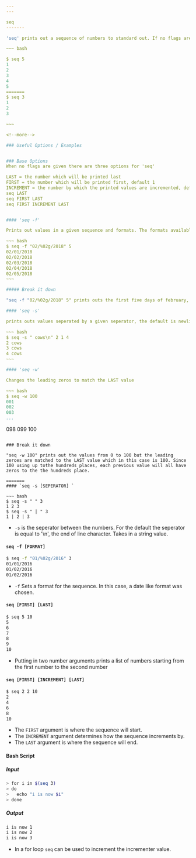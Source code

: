 ```yaml
---
---

seq
-------

'seq' prints out a sequence of numbers to standard out. If no flags are given the seq starts at 1 and increments by 1 until the given number input is reached.

~~~ bash

$ seq 5
1
2
3
4
5
=======
$ seq 3
1
2
3

~~~

<!--more-->

### Useful Options / Examples


### Base Options
When no flags are given there are three options for 'seq'

LAST = the number which will be printed last
FIRST = the number which will be printed first, default 1
INCREMENT = the number by which the printed values are incremented, default 1
seq LAST
seq FIRST LAST
seq FIRST INCREMENT LAST


#### 'seq -f' 

Prints out values in a given sequence and formats. The formats available are '%g' for integers, '%f' for decimal, and '%e' for scientific

~~~ bash
$ seq -f "02/%02g/2018" 5
02/01/2018
02/02/2018
02/03/2018
02/04/2018
02/05/2018
~~~

##### Break it down

"seq -f "02/%02g/2018" 5" prints outs the first five days of february, printing the dates with a new line after each. The '02' determines the the leading zeros. Without it the dates would not have the leading zeros.

#### 'seq -s'

prints outs values seperated by a given seperator, the default is newline.

~~~ bash
$ seq -s " cows\n" 2 1 4
2 cows
3 cows
4 cows
~~~

#### 'seq -w'

Changes the leading zeros to match the LAST value

~~~ bash
$ seq -w 100
001
002
003
...
```

098
099
100
~~~

### Break it down

"seq -w 100" prints out the values from 0 to 100 but the leading zeroes are matched to the LAST value which in this case is 100. Since 100 using up tothe hundreds places, each previous value will all have zeros to the the hundreds place.

=======
#### `seq -s [SEPERATOR] `

~~~ bash
$ seq -s " " 3
1 2 3
$ seq -s " | " 3
1 | 2 | 3
~~~

 * `-s` is the seperator between the numbers. For the default the seperator is equal to '\n', the end of line character. Takes in a string value.

#### `seq -f [FORMAT] `
 
~~~ bash
$ seq -f "01/%02g/2016" 3
01/01/2016
01/02/2016
01/02/2016
~~~

* `-f` Sets a format for the sequence. In this case, a date like format was chosen.

#### `seq [FIRST] [LAST]`

~~~ bash
$ seq 5 10
5
6
7
8
9
10
~~~

 * Putting in two number arguments prints a list of numbers starting from the 
first number to the second number

#### `seq [FIRST] [INCREMENT] [LAST]`

~~~ bash
$ seq 2 2 10
2
4
6
8
10
~~~

 * The `FIRST` argument is where the sequence will start. 
 * The `INCREMENT` argument determines how the sequence increments by.
 * The `LAST` argument is where the sequence will end.

#### Bash Script

##### Input

~~~ bash
> for i in $(seq 3)
> do
>   echo "i is now $i"
> done
~~~

##### Output

~~~ bash
i is now 1
i is now 2
i is now 3
~~~

 * In a for loop `seq` can be used to increment the incrementer value.

